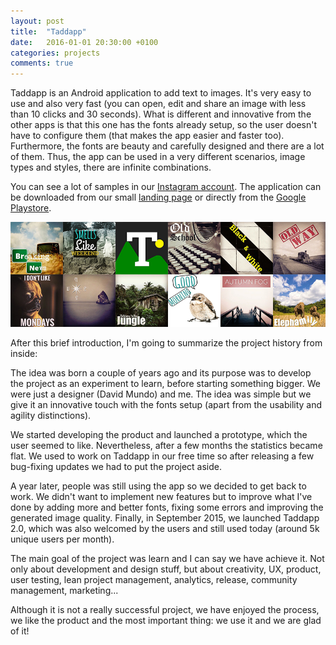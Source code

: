 ```yaml
---
layout: post
title:  "Taddapp"
date:   2016-01-01 20:30:00 +0100
categories: projects
comments: true
---
```


Taddapp is an Android application to add text to images.
It's very easy to use and also very fast
(you can open, edit and share an image
with less than 10 clicks and 30 seconds).
What is different and innovative from the other apps is that this one
has the fonts already setup,
so the user doesn't have to configure them
(that makes the app easier and faster too).
Furthermore, the fonts are beauty and carefully designed and
there are a lot of them.
Thus, the app can be used in a very different scenarios,
image types and styles, there are infinite combinations.

You can see a lot of samples in our
[Instagram account](https://www.instagram.com/taddapp/).
The application can be downloaded from our small
[landing page](http://taddapp.com)
or directly from the
[Google Playstore](https://play.google.com/store/apps/details?id=com.taddapp).

![Taddapp examples](/assets/images/taddapp_examples.jpg)

After this brief introduction,
I'm going to summarize the project history from inside:

The idea was born a couple of years ago and its purpose was to
develop the project as an experiment to learn,
before starting something bigger.
We were just a designer (David Mundo) and me.
The idea was simple but we give it an innovative
touch with the fonts setup
(apart from the usability and agility distinctions).

We started developing the product and
launched a prototype,
which the user seemed to like.
Nevertheless, after a few months the statistics became flat.
We used to work on Taddapp in our free time so
after releasing a few bug-fixing updates we had to
put the project aside.

A year later, people was still using the app
so we decided to get back to work.
We didn't want to implement new features
but to improve what I've done
by adding more and better fonts, fixing some errors
and improving the generated image quality.
Finally, in September 2015, we launched Taddapp 2.0,
which was also welcomed by the users
and still used today
(around 5k unique users per month).

The main goal of the project was learn and
I can say we have achieve it.
Not only about development and design stuff,
but about creativity, UX, product, user testing,
lean project management, analytics, release,
community management, marketing...

Although it is not a really successful project,
we have enjoyed the process, we like the product and
the most important thing: we use it and we are glad of it!
